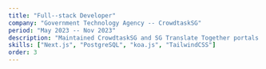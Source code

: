 ```yaml
---
title: "Full--stack Developer"
company: "Government Technology Agency -- CrowdtaskSG"
period: "May 2023 -- Nov 2023"
description: "Maintained CrowdtaskSG and SG Translate Together portals. Created SG Translate Together leaderboard, developed BudgetMealGoWhere gamification track."
skills: ["Next.js", "PostgreSQL", "koa.js", "TailwindCSS"]
order: 3
---
```

